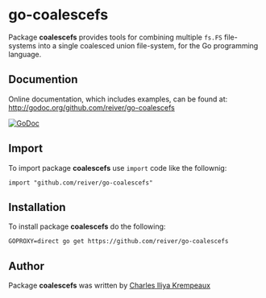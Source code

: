 # go-coalescefs

Package **coalescefs** provides tools for combining multiple `fs.FS` file-systems into a single coalesced union file-system, for the Go programming language.

## Documention

Online documentation, which includes examples, can be found at: http://godoc.org/github.com/reiver/go-coalescefs

[![GoDoc](https://godoc.org/github.com/reiver/go-coalescefs?status.svg)](https://godoc.org/github.com/reiver/go-coalescefs)

## Import

To import package **coalescefs** use `import` code like the follownig:
```
import "github.com/reiver/go-coalescefs"
```

## Installation

To install package **coalescefs** do the following:
```
GOPROXY=direct go get https://github.com/reiver/go-coalescefs
```

## Author

Package **coalescefs** was written by [Charles Iliya Krempeaux](http://reiver.link)
